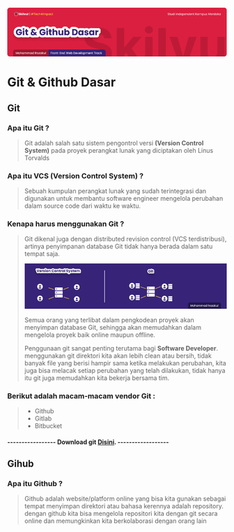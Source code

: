 ![Image CLI Banner!](../assets/git-banner.png "Unix Command Line")
# **Git & Github Dasar**
## Git 

### Apa itu Git ?
> Git adalah salah satu sistem pengontrol versi **(Version Control System)** pada proyek perangkat lunak yang diciptakan oleh Linus Torvalds

### Apa itu VCS (Version Control System) ?
> Sebuah kumpulan perangkat lunak yang sudah terintegrasi dan digunakan untuk membantu software engineer mengelola perubahan dalam source code dari waktu ke waktu. 

### Kenapa harus menggunakan Git ?
> Git dikenal juga dengan distributed revision control (VCS terdistribusi), artinya penyimpanan database Git tidak hanya berada dalam satu tempat saja.
> 
> ![Image CLI Banner!](../assets/git-vcs.png "Unix Command Line")
> 
> Semua orang yang terlibat dalam pengkodean proyek akan menyimpan database Git, sehingga akan memudahkan dalam mengelola proyek baik online maupun offline.
> 
> Penggunaan git sangat penting terutama bagi **Software Developer**. menggunakan git direktori kita akan lebih clean atau bersih, tidak banyak file yang berisi hampir sama ketika melakukan perubahan, kita juga bisa melacak setiap perubahan yang telah dilakukan, tidak hanya itu git juga memudahkan kita bekerja bersama tim.

### Berikut adalah macam-macam vendor Git :
> - Github
> - Gitlab
> - Bitbucket

#### ----------------- Download git  **[Disini](https://git-scm.com/download/win)**. ------------------

## Gihub
### Apa itu Github ?
> Github adalah website/platform online yang bisa kita gunakan sebagai tempat menyimpan direktori atau bahasa kerennya adalah repository. dengan github kita bisa mengelola repositori kita dengan git secara online dan memungkinkan kita berkolaborasi dengan orang lain






